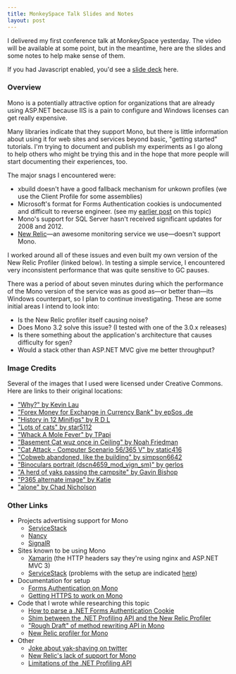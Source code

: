 ```yaml
---
title: MonkeySpace Talk Slides and Notes
layout: post
---
```


I delivered my first conference talk at MonkeySpace yesterday. The video will be available at some point, but in the meantime, here are the slides and some notes to help make sense of them.

<script async="true" class="speakerdeck-embed" data-id="e4d27400d88d0130de013addc031b9b8" data-ratio="1.77777777777778" src="//speakerdeck.com/assets/embed.js">
</script>

<noscript>If you had Javascript enabled, you'd see a <a href='https://speakerdeck.com/davidmitchell/server-side-mono-how-ready-is-it'>slide deck</a> here.</noscript>

### Overview

Mono is a potentially attractive option for organizations that are already using ASP.NET because IIS is a pain to configure and Windows licenses can get really expensive.

Many libraries indicate that they support Mono, but there is little information about using it for web sites and services beyond basic, "getting started" tutorials. I'm trying to document and publish my experiments as I go along to help others who might be trying this and in the hope that more people will start documenting their experiences, too.

The major snags I encountered were:

- xbuild doesn't have a good fallback mechanism for unkown profiles (we use the Client Profile for some assemblies)
- Microsoft's format for Forms Authentication cookies is undocumented and difficult to reverse engineer. (see my [earlier post](http://www.fallingcanbedeadly.com/posts/decoding-forms-authentication-cookies-with-mono) on this topic)
- Mono's support for SQL Server hasn't received significant updates for 2008 and 2012.
- [New Relic](http://newrelic.com)—an awesome monitoring service we use—doesn't support Mono.

I worked around all of these issues and even built my own version of the New Relic Profiler (linked below). In testing a simple service, I encountered very inconsistent performance that was quite sensitive to GC pauses.

There was a period of about seven minutes during which the performance of the Mono version of the service was as good as—or better than—its Windows counterpart, so I plan to continue investigating. These are some initial areas I intend to look into:

- Is the New Relic profiler itself causing noise?
- Does Mono 3.2 solve this issue? (I tested with one of the 3.0.x releases)
- Is there something about the application's architecture that causes difficulty for sgen?
- Would a stack other than ASP.NET MVC give me better throughput?

### Image Credits

Several of the images that I used were licensed under Creative Commons. Here are links to their original locations:

- ["Why?" by Kevin Lau](http://www.flickr.com/photos/87473264@N00/348551209/in/photolist-wNq8B-BsSBE-BsSCP-CC26F-DmTxu-Fh7Tf-FrYhM-KS9kf-Lw1Ar-LPdRU-MXN5u-NPVmd-NTVYC-24YVt1-2CRkgx-348sMH-38Vb5G-3ijD4C-3nLMEw-3N9cQu-48nN8D-4nzuyL-4nEpqG-4oU4d1-4rhuDV-4yrA7c-4BrzRm-4EyxPB-4G38Lv-4Hg2Qx-4HS4Jp-4HXvXF-4QDR2i-4UnLpK-4VT7yL-553Xsd-55R1Tu-56zThs-5959u3-5aghr9-5crX6o-5dsRpT-5fibHe-5iNqEp-5ng2kr-5o5Ga8-5oKXcg-5q3WYL-5sTkGu-5CgFn1-5FLBDT)
- ["Forex Money for Exchange in Currency Bank" by epSos .de](http://www.flickr.com/photos/36495803@N05/8463683689/in/photolist-dTUAhR-dUSc9a-9dGPED-agvquQ-b7NFzr-dmyfCP-9ZA9J6-aYWk56-aFAaK6-aFATbM-dSZe91-bt4mNt-bH1iX8-chEwR9-cnchKE-aFDjPB-8usD9K-bzmxxS-aFAQEv-bta55K-bZvUDS-brd1K2-aFAPtx-bi1bhM-a2YSa6-a2Y7cz-dB7F8e-889HV4-bta3kH-9q3RuT-aWUuqV-ayZVrf-biaRHp-89qVPo-8GE2S4-buW1s2-9t6RfD-8HWvej-aarLAr-9kJxyv-8ipnFE-9wUujx-7HKuTk-9NNJjU-egE3Qz-7B552e-7M4MWJ-a9JfVU-dLLgir)
- ["History in 12 Minifigs" by R D L](http://www.flickr.com/photos/7269902@N07/7136403625/)
- ["Lots of cats" by star5112](http://www.flickr.com/photos/johnjoh/321893075/in/photolist-urMAB-vVqN6-Ai5pW-FwjdL-GMKdR-JKHDS-Mxen8-NKvmt-2ahVgP-31ovCr-31ovFZ-37grTZ-3e2NRt-3iEAoL-4bbvhk-4c9R3V-4du4o4-4dFzoR-4iuDMX-4wKxDh-4CGAqF-4FXeKn-4JL9ey-4WpFx7-564PmD-57hZaz-57i13P-57na3u-57nc6Y-5ajoq4-5pKB3t-5rTHim-5t6zg6-5t6zPz-5t6Aw2-5vJJSz-5vZveg-5wUa9b-5GKAEG-5GN89s-5HtB23-5NyQjC-5RUp6K-5SEzEa-5UzE2k-5ZKpW3-5ZKqnu-619XaV-6cWRC7-6gFSf5-6i5VLY/)
- ["Whack A Mole Fever" by TPapi](http://www.flickr.com/photos/11483960@N08/2765541278/in/photolist-5do85b-5iUes7-5mnk9i-5mrApb-5o6Ekm-5uLcFr-5wf4nR-5CbAnt-5PXSRw-5RC6W9-5T46tX-5Vm5ou-6darm5-6jfnWP-6wJT7C-6xmosH-6ChpLF-6GkyZe-6LLmHD-6M1SiA-6NqF1j-6Px47W-6SfAhg-6TPqGP-6TPqPH-6XHi6q-6Zqdxz-75myaX-76XxoE-79zCDj-79ACow-7r9TAS-ankbfD-8yAS1d-8KNvPy-8yARHo-bhWimK-7Zafgf-aF6Qco-8SJLpt-8dQjyK-bLuHoD-dudGyw-85kx1H-cXY2dw-ce2jXL-a1zjeT-8Hupa5-9EWf6o-amruxf-85oFoU)
- ["Basement Cat wuz once in Ceiling" by Noah Friedman](http://www.flickr.com/photos/65267324@N00/2634354055/in/photolist-51MKFv-57jmsB-5jc7yc-5kwQKi-5oJjzt-5ugwTs-5A6bTc-5BGBtF-5Cd2Si-5Cz2bY-5DPEGh-5GZpQ3-5HfaBT-5JmWkJ-5KufLN-5NfPwD-5WmFHh-5ZtjUM-61rX5o-625ALm-64KSFx-655rbv-659Hio-659HWQ-65JeoN-67p7kx-67p7q4-68pTzx-68qxWn-68qK4c-68uKSd-68uXoG-68uXrj-68uXtL-68uXB3-692ema-6aJP8t-6bn3P6-6cX1di-6cX1Hp-6dhGT7-6dLrMh-6e15mK-6fCUkN-6j9TM8-6j9Vte-6j9YAT-6ja6Jz-6jamxR-6jaqFv-6jat7H)
- ["Cat Attack - Computer Scenario 56/365 V" by static416](http://www.flickr.com/photos/ehacke/4584260984/)
- ["Cobweb abandoned, like the building" by simpson6642](http://www.flickr.com/photos/simpson6642/6040658117/in/photolist-acMXcT-aZepzB-cLR3N1-akHNg8-cioUk3-93janC-98AXzu-8bdgCv-dt1omG-8PYk5e-dFz6YJ-aknMcM-8uqsJk-7XLFJ8-f76baM-7zD1YF-8FnFyd-8qWpC4-dGt1po-eULJqW-akrpug-8cz7sx-8Eywu1-8FE5eD-aQWB3t-8F7LJJ/)
- ["Binoculars portrait (dscn4659_mod_vign_sm)" by gerlos](http://www.flickr.com/photos/gerlos/3119891607/)
- ["A herd of yaks passing the campsite" by Gavin Bishop](http://www.flickr.com/photos/a_brit_abroad/7932306622)
- ["P365 alternate image" by Katie](http://www.flickr.com/photos/12488254@N06/4307204153/in/photolist-7yBxJz-9eUjAs-9eUjLy-9eUm4U-9eRctM-a78nij-8TQzL5-8Hwp6J-9eUn6N-9eUni3-9eUmUb-9eUmEf-9eRdYk-9trQRJ-9bk8tQ-cCsr3o-bDYRzP-9HvYkQ-9Htdq6-9eUkbj-9eRdbZ-9eRcS2-9rSRkX-bHwjfK-dpvNPg-bHv7Jv-e4Cjo1-cRecju-aAZD4T-bgKm64-ck98oC-951GGT-9662C7)
- ["alone" by Chad Nicholson](http://www.flickr.com/photos/icopythat/6500632/)

### Other Links

- Projects advertising support for Mono
  - [ServiceStack](http://servicestack.net/)
  - [Nancy](http://github.com/NancyFx/Nancy)
  - [SignalR](http://github.com/SignalR/SignalR)
- Sites known to be using Mono
  - [Xamarin](http://xamarin.com) (the HTTP headers say they're using nginx and ASP.NET MVC 3)
  - [ServiceStack](https://twitter.com/demisbellot/status/349585542641487872) (problems with the setup are indicated [here](https://twitter.com/demisbellot/status/349586375428931586))
- Documentation for setup
  - [Forms Authentication on Mono](http://www.mono-project.com/Config_system_web_authentication)
  - [Getting HTTPS to work on Mono](http://www.mono-project.com/FAQ_Security)
- Code that I wrote while researching this topic
  - [How to parse a .NET Forms Authentication Cookie](https://gist.github.com/5350992)
  - [Shim between the .NET Profiling API and the New Relic Profiler](https://github.com/david-mitchell/NewRelicShim)
  - ["Rough Draft" of method rewriting API in Mono](https://github.com/LogosBible/mono/tree/methodrewrite)
  - [New Relic profiler for Mono](https://github.com/david-mitchell/NewRelicProfiler)
- Other
  - [Joke about yak-shaving on twitter](https://twitter.com/carlfish/status/357289566866120705)
  - [New Relic's lack of support for Mono](https://newrelic.com/docs/dotnet/new-relic-for-net)
  - [Limitations of the .NET Profiling API](http://msdn.microsoft.com/en-us/library/bb384493.aspx)
